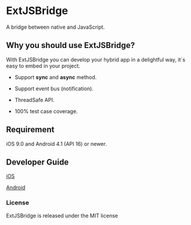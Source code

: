 # ExtJSBridge
A bridge between native and JavaScript. 

## Why you should use ExtJSBridge? 

With ExtJSBridge you can develop your hybrid app in a delightful way, it`s easy to embed in your project. 

* Support **sync** and **async** method.

* Support event bus (notification).
* ThreadSafe API.
* 100% test case coverage.

## Requirement

iOS 9.0 and Android 4.1 (API 16) or newer.

## Developer Guide

[iOS](iOS/README.md)

[Android](Android/README.md)

### License

ExtJSBridge is released under the MIT license
